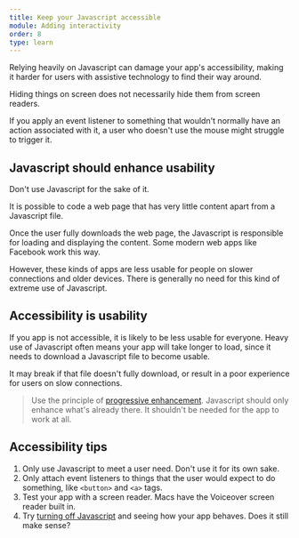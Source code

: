 ```yaml
---
title: Keep your Javascript accessible
module: Adding interactivity
order: 8
type: learn
---
```


Relying heavily on Javascript can damage your app's accessibility, making it harder for users with assistive technology to find their way around.

Hiding things on screen does not necessarily hide them from screen readers.

If you apply an event listener to something that wouldn't normally have an action associated with it, a user who doesn't use the mouse might struggle to trigger it.

## Javascript should enhance usability
Don't use Javascript for the sake of it.

It is possible to code a web page that has very little content apart from a Javascript file.

Once the user fully downloads the web page, the Javascript is responsible for loading and displaying the content. Some modern web apps like Facebook work this way.

However, these kinds of apps are less usable for people on slower connections and older devices. There is generally no need for this kind of extreme use of Javascript.

## Accessibility is usability
If you app is not accessible, it is likely to be less usable for everyone. Heavy use of Javascript often means your app will take longer to load, since it needs to download a Javascript file to become usable.

It may break if that file doesn't fully download, or result in a poor experience for users on slow connections.

> Use the principle of [progressive enhancement](https://www.gov.uk/service-manual/technology/using-progressive-enhancement). Javascript should only enhance what's already there. It shouldn't be needed for the app to work at all.

## Accessibility tips
1. Only use Javascript to meet a user need. Don't use it for its own sake.
2. Only attach event listeners to things that the user would expect to do something, like `<button>` and `<a>` tags.
3. Test your app with a screen reader. Macs have the Voiceover screen reader built in.
4. Try [turning off Javascript](https://www.wikihow.com/Disable-JavaScript) and seeing how your app behaves. Does it still make sense?
